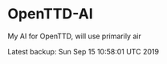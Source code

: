 # OpenTTD-AI
My AI for OpenTTD, will use primarily air

Latest backup: Sun Sep 15 10:58:01 UTC 2019
